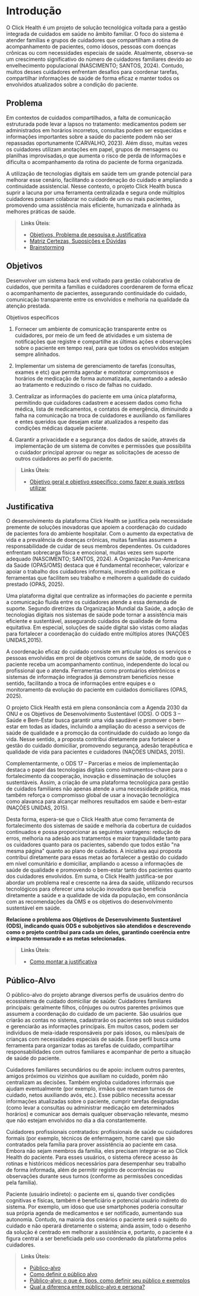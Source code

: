 # Introdução

O Click Health é um projeto de solução tecnológica voltada para a gestão integrada de cuidados em saúde no âmbito familiar. O foco do sistema é atender famílias e grupos de cuidadores que compartilham a rotina de acompanhamento de pacientes, como idosos, pessoas com doenças crônicas ou com necessidades especiais de saúde. 
Atualmente, observa-se um crescimento significativo do número de cuidadores familiares devido ao envelhecimento populacional (NASCIMENTO; SANTOS, 2024). Contudo, muitos desses cuidadores enfrentam desafios para coordenar tarefas, compartilhar informações de saúde de forma eficaz e manter todos os envolvidos atualizados sobre a condição do paciente.


## Problema

 Em contextos de cuidados compartilhados, a falta de comunicação estruturada pode levar a lapsos no tratamento: medicamentos podem ser administrados em horários incorretos, consultas podem ser esquecidas e informações importantes sobre a saúde do paciente podem não ser repassadas oportunamente (CARVALHO, 2023).  Além disso, muitas vezes os cuidadores utilizam anotações em papel, grupos de mensagens ou planilhas improvisadas,o que aumenta o risco de perda de informações e dificulta o acompanhamento da rotina do paciente de forma organizada.

 A utilização de tecnologias digitais em saúde tem um grande potencial para melhorar esse cenário, facilitando a coordenação do cuidado e ampliando a continuidade assistencial. Nesse contexto, o projeto Click Health busca suprir a lacuna por uma ferramenta centralizada e segura onde múltiplos cuidadores possam colaborar no cuidado de um ou mais pacientes, promovendo uma assistência mais eficiente, humanizada e alinhada às melhores práticas de saúde.

> **Links Úteis**:
> - [Objetivos, Problema de pesquisa e Justificativa](https://medium.com/@versioparole/objetivos-problema-de-pesquisa-e-justificativa-c98c8233b9c3)
> - [Matriz Certezas, Suposições e Dúvidas](https://medium.com/educa%C3%A7%C3%A3o-fora-da-caixa/matriz-certezas-suposi%C3%A7%C3%B5es-e-d%C3%BAvidas-fa2263633655)
> - [Brainstorming](https://www.euax.com.br/2018/09/brainstorming/)

## Objetivos

Desenvolver um sistema back end voltado para gestão colaborativa de cuidados, que permita a famílias e cuidadores coordenarem de forma eficaz o acompanhamento de pacientes, assegurando continuidade do cuidado, comunicação transparente entre os envolvidos e melhoria na qualidade da atenção prestada.

Objetivos específicos

1. Fornecer um ambiente de comunicação transparente entre os cuidadores, por meio de um feed de atividades e um sistema de notificações que registre e compartilhe as últimas ações e observações sobre o paciente em tempo real, para que todos os envolvidos estejam sempre alinhados.

2. Implementar um sistema de gerenciamento de tarefas (consultas, exames e etc) que permita agendar e monitorar compromissos e horários de medicação de forma automatizada, aumentando a adesão ao tratamento e reduzindo o risco de falhas no cuidado.

3. Centralizar as informações do paciente em uma única plataforma, permitindo que cuidadores cadastrem e acessem dados como ficha médica, lista de medicamentos, e contatos de emergência, diminuindo a falha na comunicação na troca de cuidadores e auxiliando os familiares e entes queridos que desejam estar atualizados a respeito das condições médicas daquele paciente.

4. Garantir a privacidade e a segurança dos dados de saúde, através da implementação de um sistema de convites e permissões que possibilita o cuidador principal aprovar ou negar as solicitações de acesso de outros cuidadores ao perfil do paciente.
> **Links Úteis**:
> - [Objetivo geral e objetivo específico: como fazer e quais verbos utilizar](https://blog.mettzer.com/diferenca-entre-objetivo-geral-e-objetivo-especifico/)

## Justificativa

 O desenvolvimento da plataforma Click Health se justifica pela necessidade premente de soluções inovadoras que apoiem a coordenação do cuidado de pacientes fora do ambiente hospitalar. Com o aumento da expectativa de vida e a prevalência de doenças crônicas, muitas famílias assumem a responsabilidade de cuidar de seus membros dependentes. Os cuidadores enfrentam sobrecarga física e emocional, muitas vezes sem suporte adequado  (NASCIMENTO; SANTOS, 2024). A Organização Pan-Americana da Saúde (OPAS/OMS) destaca que é fundamental reconhecer, valorizar e apoiar o trabalho dos cuidadores informais, investindo em políticas e ferramentas que facilitem seu trabalho e melhorem a qualidade do cuidado prestado (OPAS, 2025).
 
 Uma plataforma digital que centralize as informações do paciente e permita a comunicação fluida entre os cuidadores atende a essa demanda de suporte. Segundo diretrizes da Organização Mundial da Saúde, a adoção de tecnologias digitais nos sistemas de saúde pode tornar a assistência mais eficiente e sustentável, assegurando cuidados de qualidade de forma equitativa. Em especial, soluções de saúde digital são vistas como aliadas para fortalecer a coordenação do cuidado entre múltiplos atores (NAÇÕES UNIDAS,2015). 
 
 A coordenação eficaz do cuidado consiste em articular todos os serviços e pessoas envolvidas em prol de objetivos comuns de saúde, de modo que o paciente receba um acompanhamento contínuo, independente do local ou profissional que o atenda. Ferramentas como prontuários eletrônicos e sistemas de informação integrados já demonstram benefícios nesse sentido, facilitando a troca de informações entre equipes e o monitoramento da evolução do paciente em cuidados domiciliares (OPAS, 2025). 
 
 O projeto Click Health está em plena consonância com a Agenda 2030 da ONU e os Objetivos de   Desenvolvimento Sustentável (ODS). O ODS 3 – Saúde e Bem-Estar busca garantir uma vida saudável e promover o bem-estar em todas as idades, incluindo a ampliação do acesso a serviços de saúde de qualidade e a promoção da continuidade do cuidado ao longo da vida. Nesse sentido, a proposta contribui diretamente para fortalecer a gestão do cuidado domiciliar, promovendo segurança, adesão terapêutica e qualidade de vida para pacientes e cuidadores (NAÇÕES UNIDAS, 2015).
 
 Complementarmente, o ODS 17 – Parcerias e meios de implementação destaca o papel das tecnologias digitais como instrumentos-chave para o fortalecimento da cooperação, inovação e disseminação de soluções sustentáveis. Assim, a criação de uma plataforma tecnológica para gestão de cuidados familiares não apenas atende a uma necessidade prática, mas também reforça o compromisso global de usar a inovação tecnológica como alavanca para alcançar melhores resultados em saúde e bem-estar  (NAÇÕES UNIDAS, 2015).
 
 Desta forma, espera-se que o Click Health atue como ferramenta de fortalecimento dos sistemas de saúde e melhoria da cobertura de cuidados continuados e possa proporcionar as seguintes vantagens: redução de erros, melhoria na adesão aos tratamentos e maior tranquilidade tanto para os cuidadores quanto para os pacientes, sabendo que todos estão "na mesma página" quanto ao plano de cuidados. A iniciativa aqui proposta contribui diretamente para essas metas ao fortalecer a gestão do cuidado em nível comunitário e domiciliar, ampliando o acesso a informações de saúde de qualidade e promovendo o bem-estar tanto dos pacientes quanto dos cuidadores envolvidos.
 Em suma, o Click Health  justifica-se por abordar um problema real e crescente na área da saúde, utilizando recursos tecnológicos para oferecer uma solução inovadora que beneficia diretamente a saúde e a qualidade de vida da população, em consonância com as recomendações da OMS e os objetivos do desenvolvimento sustentável em saúde.


**Relacione o problema aos Objetivos de Desenvolvimento Sustentável (ODS), indicando quais ODS e subobjetivos são atendidos e descrevendo como o projeto contribui para cada um deles, garantindo coerência entre o impacto mensurado e as metas selecionadas.**

> **Links Úteis**:
> - [Como montar a justificativa](https://guiadamonografia.com.br/como-montar-justificativa-do-tcc/)

## Público-Alvo

O público-alvo do projeto abrange diversos perfis de usuários dentro do ecossistema de cuidado domiciliar de saúde:
Cuidadores familiares principais: geralmente filhos, cônjuges ou outros parentes próximos que assumem a coordenação do cuidado de um paciente. São usuários que criarão as contas no sistema, cadastrarão os pacientes sob seus cuidados e gerenciarão as informações principais. Em muitos casos, podem ser indivíduos de meia-idade responsáveis por pais idosos, ou mães/pais de crianças com necessidades especiais de saúde. Esse perfil busca uma ferramenta para organizar todas as tarefas de cuidado, compartilhar responsabilidades com outros familiares e acompanhar de perto a situação de saúde do paciente.


Cuidadores familiares secundários ou de apoio: incluem outros parentes, amigos próximos ou vizinhos que auxiliam no cuidado, porém não centralizam as decisões. Também engloba cuidadores informais que ajudam eventualmente (por exemplo, irmãos que revezam turnos de cuidado, netos auxiliando avós, etc.). Esse público necessita acessar informações atualizadas sobre o paciente, cumprir tarefas designadas (como levar a consultas ou administrar medicação em determinados horários) e comunicar aos demais qualquer observação relevante, mesmo que não estejam envolvidos no dia a dia constantemente.


Cuidadores profissionais contratados: profissionais de saúde ou cuidadores formais (por exemplo, técnicos de enfermagem, home care) que são contratados pela família para prover assistência ao paciente em casa. Embora não sejam membros da família, eles precisam integrar-se ao Click Health do paciente. Para esses usuários, o sistema oferece acesso às rotinas e históricos médicos necessários para desempenhar seu trabalho de forma informada, além de permitir registro de ocorrências ou observações durante seus turnos (conforme as permissões concedidas pela família).


Paciente (usuário indireto): o paciente em si, quando tiver condições cognitivas e físicas, também é beneficiário e potencial usuário indireto do sistema. Por exemplo, um idoso que use smartphones poderia consultar sua própria agenda de medicamentos e ser notificado, aumentando sua autonomia. Contudo, na maioria dos cenários o paciente será o sujeito do cuidado e não operará diretamente o sistema; ainda assim, todo o desenho da solução é centrado em melhorar a assistência e, portanto, o paciente é a figura central a ser beneficiada pelo uso coordenado da plataforma pelos cuidadores.

> **Links Úteis**:
> - [Público-alvo](https://blog.hotmart.com/pt-br/publico-alvo/)
> - [Como definir o público alvo](https://exame.com/pme/5-dicas-essenciais-para-definir-o-publico-alvo-do-seu-negocio/)
> - [Público-alvo: o que é, tipos, como definir seu público e exemplos](https://klickpages.com.br/blog/publico-alvo-o-que-e/)
> - [Qual a diferença entre público-alvo e persona?](https://rockcontent.com/blog/diferenca-publico-alvo-e-persona/)

